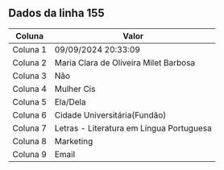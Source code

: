 ## Dados da linha 155

| Coluna | Valor |
|--------|-------|
| Coluna 1 | 09/09/2024 20:33:09 |
| Coluna 2 | Maria Clara de Oliveira Milet Barbosa |
| Coluna 3 | Não |
| Coluna 4 | Mulher Cis |
| Coluna 5 | Ela/Dela |
| Coluna 6 | Cidade Universitária(Fundão) |
| Coluna 7 | Letras - Literatura em Língua Portuguesa |
| Coluna 8 | Marketing |
| Coluna 9 | Email |
